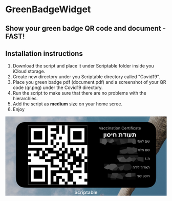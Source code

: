 # GreenBadgeWidget
## Show your green badge QR code and document - FAST!
<h2>Installation instructions</h2>

1. Download the script and place it under Scriptable folder inside you iCloud storage.
2. Create new directory under you Scriptable directory called "Covid19".
3. Place you green badge pdf (document.pdf) and a screenshot of your QR code (qr.png) under the Covid19 directory.
4. Run the script to make sure that there are no problems with the hierarchies.
5. Add the script as **medium** size on your home scree.
6. Enjoy

![Alt text](imgs/screenshot.png)
